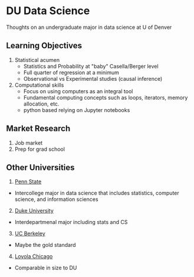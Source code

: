 # DU Data Science
Thoughts on an undergraduate major in data science at U of Denver

## Learning Objectives

1. Statistical acumen
    - Statistics and Probability at "baby" Casella/Berger level
    - Full quarter of regression at a minimum
    - Observational vs Experimental studies (causal inference)
2. Computational skills 
    - Focus on using computers as an integral tool
    - Fundamental computing concepts such as loops, iterators, memory allocation, etc. 
    - python based relying on Jupyter notebooks

## Market Research

1. Job market
2. Prep for grad school

## Other Universities

1. [Penn State](https://datasciences.psu.edu)
  - Intercollege major in data science that includes statistics, computer science, and information sciences
2. [Duke University](https://stat.duke.edu/undergraduate/interdepartmental-majors)
  - Interdepartmenal major including stats and CS
3. [UC Berkeley](https://data.berkeley.edu/academics/undergraduate-programs)
  - Maybe the gold standard
4. [Loyola Chicago](https://www.luc.edu/math/bsmathds.shtml)
  - Comparable in size to DU
